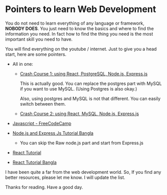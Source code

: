 # Pointers to learn Web Development

You do not need to learn everything of any language or framework, <b>NOBODY DOES</b>. You just need to know the basics and where to find the information you need. In fact how to find the thing you need is the most important skill you need to have.

You will find everything on the youtube / internet. Just to give you a head start, here are some pointers.

- All in one:
    - [Crash Course 1: using React, PostgreSQL, Node.js, Express.js](https://www.youtube.com/watch?v=J01rYl9T3BU)
        
        This is actually good. You can replace the postgres part with MySQL if you want to use MySQL. (Using Postgres is also okay.) 
        
        Also, using postgres and MySQL is not that different. You can easily switch between them. 
    - [Crash Course 2: using React, MySQL, Node.js, Express.js](https://www.youtube.com/watch?v=fPuLnzSjPLE&t)


- [Javascript - FreeCodeCamp](https://www.youtube.com/watch?v=PkZNo7MFNFg)

- [Node.js and Express Js Tutorial Bangla](https://www.youtube.com/playlist?list=PLHiZ4m8vCp9PHnOIT7gd30PCBoYCpGoQM)
    - You can skip the Raw node.js part and start from Express.js

- [React Tutorial](https://www.youtube.com/playlist?list=PL4cUxeGkcC9gZD-Tvwfod2gaISzfRiP9d)
- [React Tutorial Bangla](https://www.youtube.com/playlist?list=PLHiZ4m8vCp9M6HVQv7a36cp8LKzyHIePr)
    
I have been quite a far from the web development world. So, If you find any better resources, please let me know. I will update the list.

Thanks for reading. Have a good day.


